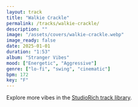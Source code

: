```yaml
---
layout: track
title: "Walkie Crackle"
permalink: /tracks/walkie-crackle/
description: ""
image: "/assets/covers/walkie-crackle.webp"
image_ready: false
date: 2025-01-01
duration: "1:53"
album: "Stranger Vibes"
mood: ["Energetic", "Aggressive"]
genre: ["lo-fi", "swing", "cinematic"]
bpm: 172
key: "F"
---
```


Explore more vibes in the [StudioRich track library](/tracks/).
